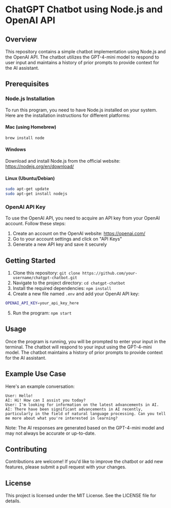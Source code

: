 # ChatGPT Chatbot using Node.js and OpenAI API

Overview
--------

This repository contains a simple chatbot implementation using Node.js and the OpenAI API. The chatbot utilizes the GPT-4-mini model to respond to user input and maintains a history of prior prompts to provide context for the AI assistant.

Prerequisites
-------------

### Node.js Installation

To run this program, you need to have Node.js installed on your system. Here are the installation instructions for different platforms:

#### Mac (using Homebrew)
```bash
brew install node
```

#### Windows

Download and install Node.js from the official website: <https://nodejs.org/en/download/>

#### Linux (Ubuntu/Debian)
```bash
sudo apt-get update
sudo apt-get install nodejs
```

### OpenAI API Key

To use the OpenAI API, you need to acquire an API key from your OpenAI account. Follow these steps:

1. Create an account on the OpenAI website: <https://openai.com/>
2. Go to your account settings and click on "API Keys"
3. Generate a new API key and save it securely

Getting Started
---------------

1. Clone this repository: `git clone https://github.com/your-username/chatgpt-chatbot.git`
2. Navigate to the project directory: `cd chatgpt-chatbot`
3. Install the required dependencies: `npm install`
4. Create a new file named `.env` and add your OpenAI API key:
```bash
OPENAI_API_KEY=your_api_key_here
```
5. Run the program: `npm start`

Usage
-----

Once the program is running, you will be prompted to enter your input in the terminal. The chatbot will respond to your input using the GPT-4-mini model. The chatbot maintains a history of prior prompts to provide context for the AI assistant.

Example Use Case
-----------------

Here's an example conversation:

```
User: Hello!
AI: Hi! How can I assist you today?
User: I'm looking for information on the latest advancements in AI.
AI: There have been significant advancements in AI recently, particularly in the field of natural language processing. Can you tell me more about what you're interested in learning?
```

Note: The AI responses are generated based on the GPT-4-mini model and may not always be accurate or up-to-date.

Contributing
------------

Contributions are welcome! If you'd like to improve the chatbot or add new features, please submit a pull request with your changes.

License
-------

This project is licensed under the MIT License. See the LICENSE file for details.
